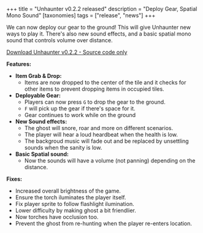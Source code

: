 +++
title = "Unhaunter v0.2.2 released"
description = "Deploy Gear, Spatial Mono Sound"
[taxonomies]
tags = ["release", "news"]
+++

We can now deploy our gear to the ground! This will give Unhaunter new ways to play it.
There's also new sound effects, and a basic spatial mono sound
that controls volume over distance.

[Download Unhaunter v0.2.2 - Source code only](https://github.com/deavid/unhaunter/releases/tag/v0.2.2)

<!--more-->

**Features:**

* **Item Grab & Drop:** 
    * Items are now dropped to the center of the tile and it
      checks for other items to prevent dropping items in occupied tiles.
* **Deployable Gear:**
    * Players can now press `G` to drop the gear to the ground.
    * `F` will pick up the gear if there's space for it.
    * Gear continues to work while on the ground
* **New Sound effects:**
    * The ghost will snore, roar and more on different scenarios.
    * The player will hear a loud heardbeat when the health is low.
    * The backgroud music will fade out and be replaced by unsettling sounds
      when the sanity is low. 
* **Basic Spatial sound:**
    * Now the sounds will have a volume (not panning) depending on the distance.
    
**Fixes:**
  * Increased overall brightness of the game.
  * Ensure the torch iluminates the player itself.
  * Fix player sprite to follow flashlight ilumination.
  * Lower difficulty by making ghost a bit friendlier.
  * Now torches have occlusion too.
  * Prevent the ghost from re-hunting when the player re-enters location.

